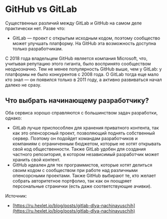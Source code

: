 # GitHub vs GitLab

Существенных различий между GitLab и GitHub на самом деле практически нет. Разве что:

* GitLab — проект с открытым исходным кодом, поэтому сообщество может улучшать платформу. На GitHub эта возможность доступна только разработчикам.

С 2018 года владельцем GitHub является компания Microsoft, что, учитывая репутацию этого гиганта, было воспринято сообществом неоднозначно. Тем не менее популярность GitHub выше, чем у GitLab: у платформы не было конкурентов с 2008 года. О GitLab тогда еще мало кто знал — он появился только в 2011 году, а активно развиваться начал далеко не сразу.

## Что выбрать начинающему разработчику? <a href="#chto-vybrat-nachinayuschemu-razrabotchiku" id="chto-vybrat-nachinayuschemu-razrabotchiku"></a>

Оба сервиса хорошо справляются с большинством задач разработки, однако:

* GitLab лучше приспособлен для хранения приватного контента, так как это опенсорсный проект, позволяющий поднять собственный сервер. Поэтому он подойдет командам разработчиков и компаниям с ограниченным бюджетом, которые не хотят открывать свой код общественности. Также GitLab удобен для создания частного репозитория, в котором независимый разработчик может хранить свой контент.
* GitHub идеален для тех программистов, которые хотят делиться своим кодом с сообществом при работе над различными опенсорсными проектами. Также GitHub выбирают те, кто желает собрать авторитетное портфолио, так как он поощряет персональные странички (есть даже соответствующие ачивки).



Источник:

* [https://ru.hexlet.io/blog/posts/gitlab-dlya-nachinayuschih](https://ru.hexlet.io/blog/posts/gitlab-dlya-nachinayuschih)
